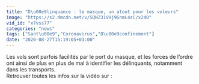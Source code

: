 ```yaml
---
title: "D\u00e9linquance : le masque, un atout pour les voleurs"
image: "https://s2.dmcdn.net/v/SQNZ31VHj9GnmL4zC/x240"
vid_id: "x7vss77"
categories: "news"
tags: ["Sant\u00e9","Coronavirus","D\u00e9confinement"]
date: "2020-08-27T15:19:05+03:00"
---
```

Les vols sont parfois facilités par le port du masque, et les forces de l’ordre ont ainsi de plus en plus de mal à identifier les délinquants, notamment dans les transports.  <br>Retrouver toutes les infos sur la vidéo sur : 
